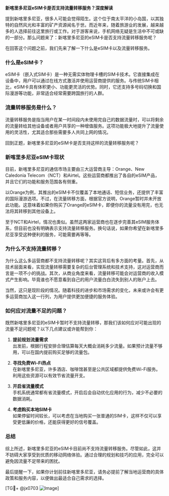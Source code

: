 **新喀里多尼亚eSIM卡是否支持流量转移服务？深度解读**

提到新喀里多尼亚，很多人可能会觉得陌生。这个位于南太平洋的小岛国，以其独特的自然风光和丰富的矿产资源闻名于世。而近年来，随着旅游业的发展，越来越多的人选择前往这里旅行或工作。对于游客来说，手机网络无疑是生活中不可或缺的一部分。那么问题来了：新喀里多尼亚的eSIM卡是否支持流量转移服务呢？

在回答这个问题之前，我们先来了解一下什么是eSIM卡以及流量转移服务。

### 什么是eSIM卡？

eSIM卡（嵌入式SIM卡）是一种无需实体物理卡槽的SIM卡技术。它直接集成在设备中，用户可以通过在线方式激活并使用运营商提供的服务。与传统SIM卡相比，eSIM卡具有体积更小、功能更灵活的优势。同时，它还支持多号码切换和国际漫游等功能，非常适合经常需要跨国旅行的人群。

### 流量转移服务是什么？

流量转移服务是指当用户在某一时间段内未使用完自己的数据流量时，可以将剩余的流量转给其他设备或者用户共享的一种增值服务。这项功能极大地提升了流量使用的灵活性，尤其适合那些需要多人共同上网的情况。

回到正题，新喀里多尼亚的eSIM卡是否支持这样的流量转移服务呢？

### 新喀里多尼亚eSIM卡现状

目前，新喀里多尼亚的通信市场主要由三大运营商主导：Orange、New Caledonia Telecom（NCT）和Airtel。这些运营商都推出了各自的eSIM产品，并且它们的功能和服务范围各有侧重。

以Orange为例，其推出的eSIM卡不仅覆盖了本地通话、短信业务，还提供了丰富的国际漫游选项。不过，在流量转移方面，根据官方说明，Orange暂时并未开放此功能。这意味着如果你购买了Orange的eSIM卡，即便你的流量没有用完，也无法将其转移到其他设备上。

至于NCT和Airtel，情况也类似。虽然这两家运营商也在逐步完善其eSIM服务体系，但目前也没有明确表示支持流量转移服务。换句话说，如果你希望在新喀里多尼亚享受这种便利的服务，可能需要再等等。

### 为什么不支持流量转移？

为什么这么多运营商都不支持流量转移呢？其实这背后有多方面的考量。首先，从技术层面来看，实现流量转移需要复杂的后台管理系统和技术支持，这对运营商而言是一项不小的挑战。其次，从商业角度来看，流量转移可能会对运营商的收入模式产生影响。毕竟谁也不愿意看到自己的用户流量白白流失到别人的账户上去。

当然，这只是现阶段的情况。随着科技的进步和市场需求的变化，未来或许会有更多运营商加入这一行列，为用户提供更加便捷的服务体验。

### 如何应对流量不足的问题？

既然新喀里多尼亚的eSIM卡暂时不支持流量转移，那我们该如何应对可能出现的流量不足问题呢？以下几点建议或许能帮到你：

1. **提前规划流量需求**  
   出发前，根据行程安排合理估算每天大概会消耗多少流量。如果预计流量不够用，可以在国内提前购买足够的流量包。

2. **寻找免费Wi-Fi热点**  
   在新喀里多尼亚，许多酒店、咖啡馆甚至是公共区域都提供免费Wi-Fi服务。利用这些资源可以有效节省流量开支。

3. **开启省流量模式**  
   手机系统通常都有省流量模式，开启后会自动优化应用的行为，减少不必要的数据消耗。

4. **考虑购买本地SIM卡**  
   如果停留时间较长，可以考虑在当地购买一张普通的SIM卡，这样不仅可以享受更低廉的价格，还能获得更好的信号覆盖。

### 总结

综上所述，新喀里多尼亚的eSIM卡目前尚不支持流量转移服务。尽管如此，这并不妨碍大家享受到优质的移动网络体验。通过合理的规划和技巧的应用，完全可以避免因流量不足带来的困扰。

最后提醒一下，如果你计划前往新喀里多尼亚，请务必提前了解当地运营商的具体政策和服务内容，以便做出最适合自己需求的选择。

[TG💪+ @jx0703 ![Image](https://github.com/user-attachments/assets/dbca1d08-cadb-493c-b0ec-ad6f7a83f270)]